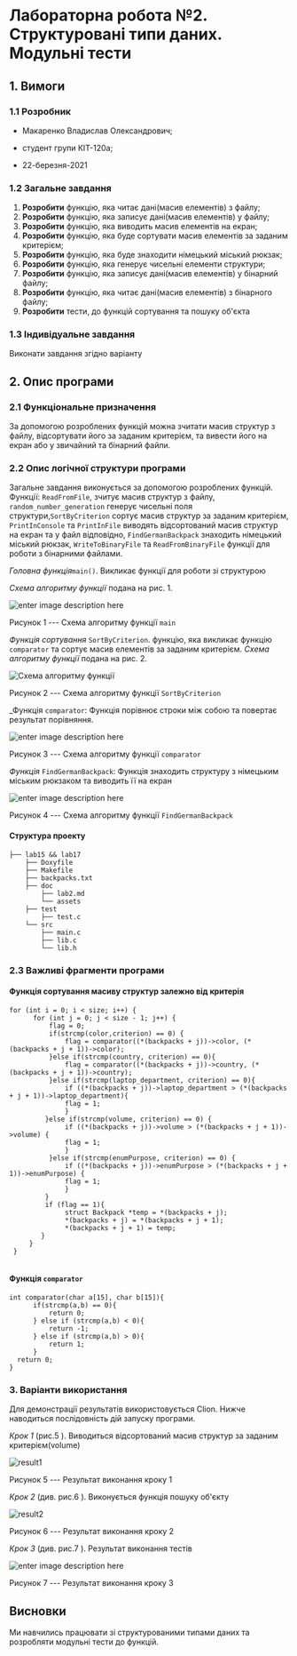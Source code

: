 ﻿
# Лабораторна робота №2. Структуровані типи даних. Модульні тести

## 1. Вимоги

### 1.1 Розробник

- Макаренко Владислав Олександрович;

- студент групи КІТ-120а;

- 22-березня-2021

### 1.2 Загальне завдання

1. **Розробити** функцію, яка читає дані(масив елементів) з файлу;  
 2. **Розробити** функцію, яка записує дані(масив елементів) у файлу;  
3. **Розробити** функцію, яка виводить масив елементів на екран;  
 4. **Розробити** функцію, яка буде сортувати масив елементів за заданим критерієм;  
 5. **Розробити** функцію, яка буде знаходити німецький міський рюкзак;  
 6. **Розробити** функцію, яка генерує чисельні елементи структури;  
 7. **Розробити** функцію, яка записує дані(масив елементів) у бінарний файлу;  
 8. **Розробити** функцію, яка читає дані(масив елементів) з бінарного файлу;
 9.  **Розробити** тести, до функцій сортування та пошуку об'єкта
  
### 1.3 Індивідуальне завдання

 Виконати завдання згідно варіанту
 
## 2. Опис програми

### 2.1 Функціональне призначення

За допомогою розроблених функцій можна зчитати масив структур з файлу, відсортувати його за заданим критерієм, та вивести його на екран або у звичайний та бінарний файли.

### 2.2 Опис логічної структури програми

Загальне завдання виконується за допомогою розроблених функцій. Функції: `ReadFromFile`, зчитує масив структур з файлу, `random_number_generation` генерує чисельні поля структури,`SortByCriterion` сортує масив структур за заданим критерієм,  `PrintInConsole` та `PrintInFile` виводять відсортований масив структур на екран та у файл відповідно,  `FindGermanBackpack`  знаходить німецький міський рюкзак, `WriteToBinaryFile` та `ReadFromBinaryFile` функції для роботи з бінарними файлами.

_Головна функція_`main()`. Викликає функції для роботи зі структурою

 _Схема алгоритму функції_ подана на рис. 1.

![enter image description here](https://github.com/Vlad-Makarenko/Programing-repo/blob/main/lab15%20&&%20lab17/doc/assets/main%281%29.png?raw=true)

Рисунок 1  --- Схема алгоритму функції `main`


_Функція сортування_ `SortByCriterion`. функцію, яка викликає функцію `comparator` та сортує масив елементів за заданим критерієм.
_Схема алгоритму функції_ подана на рис. 2.

![Схема алгоритму функції](https://github.com/Vlad-Makarenko/Programing-repo/blob/main/lab15%20&&%20lab17/doc/assets/SortByCriterion.png?raw=true)

Рисунок 2 --- Схема алгоритму функції `SortByCriterion`

_Функція `comparator`: Функція порівнює строки між собою та повертає результат порівняння.

![enter image description here](https://github.com/Vlad-Makarenko/Programing-repo/blob/main/lab15%20&&%20lab17/doc/assets/comparator.png?raw=true)

Рисунок 3 --- Схема алгоритму функції  `comparator`

_Функція_ `FindGermanBackpack`:
 Функція знаходить структуру з німецьким міським рюкзаком та виводить її на екран

![enter image description here](https://github.com/Vlad-Makarenko/Programing-repo/blob/main/lab15%20&&%20lab17/doc/assets/FindGermanBackpack.png?raw=true)

Рисунок 4 --- Схема алгоритму функції  `FindGermanBackpack`


#### Структура проекту

	├── lab15 && lab17
	    ├── Doxyfile
	    ├── Makefile
	    ├── backpacks.txt
	    ├── doc
	        ├── lab2.md
	        └── assets
	    ├── test
		    ├── test.c
	    └── src
	        ├── main.c
	        ├── lib.c
	        └── lib.h

### 2.3 Важливі фрагменти програми

#### Функція сортування масиву структур залежно від критерія

``` 
for (int i = 0; i < size; i++) {  
	  for (int j = 0; j < size - 1; j++) {  
		  flag = 0;  
		  if(strcmp(color,criterion) == 0) {  
			  flag = comparator((*(backpacks + j))->color, (*(backpacks + j + 1))->color);  
		  }else if(strcmp(country, criterion) == 0){  
			  flag = comparator((*(backpacks + j))->country, (*(backpacks + j + 1))->country);  
		  }else if(strcmp(laptop_department, criterion) == 0){  
			  if ((*(backpacks + j))->laptop_department > (*(backpacks + j + 1))->laptop_department){  
			  flag = 1;  
	          }  
		 }else if(strcmp(volume, criterion) == 0) {  
			  if ((*(backpacks + j))->volume > (*(backpacks + j + 1))->volume) {  
			  flag = 1;  
	          }  
		  }else if(strcmp(enumPurpose, criterion) == 0) {  
			  if ((*(backpacks + j))->enumPurpose > (*(backpacks + j + 1))->enumPurpose) {  
			  flag = 1;  
	          }  
		 }  
		 if (flag == 1){  
			  struct Backpack *temp = *(backpacks + j);  
              *(backpacks + j) = *(backpacks + j + 1);  
              *(backpacks + j + 1) = temp;  
        }  
	 }
 }
  
```
#### Функція `comparator`

```
int comparator(char a[15], char b[15]){  
	  if(strcmp(a,b) == 0){  
		  return 0;  
	  } else if (strcmp(a,b) < 0){  
		  return -1;  
	  } else if (strcmp(a,b) > 0){  
		  return 1;  
	  }  
  return 0;  
}
```


### 3. Варіанти використання

Для демонстрації результатів використовується Clion. Нижче наводиться послідовність  дій запуску програми.

_Крок 1_ (рис.5 ). Виводиться відсортований масив структур за заданим критерієм(volume)

![result1](https://github.com/Vlad-Makarenko/Programing-repo/blob/main/lab15%20&&%20lab17/doc/assets/result1.png?raw=true)

Рисунок 5 --- Результат виконання кроку 1

_Крок 2_ (див. рис.6 ). Виконується функція пошуку об'єкту

![result2](https://github.com/Vlad-Makarenko/Programing-repo/blob/main/lab15%20&&%20lab17/doc/assets/result2.png?raw=true)

Рисунок 6 --- Результат виконання кроку 2

_Крок 3_ (див. рис.7 ). Результат виконання тестів

![enter image description here](https://github.com/Vlad-Makarenko/Programing-repo/blob/main/lab15%20&&%20lab17/doc/assets/result3%281%29.png?raw=true)

Рисунок 7 --- Результат виконання кроку 3

## Висновки

Ми навчились працювати зі структурованими типами даних та розробляти модульні тести до функцій.

